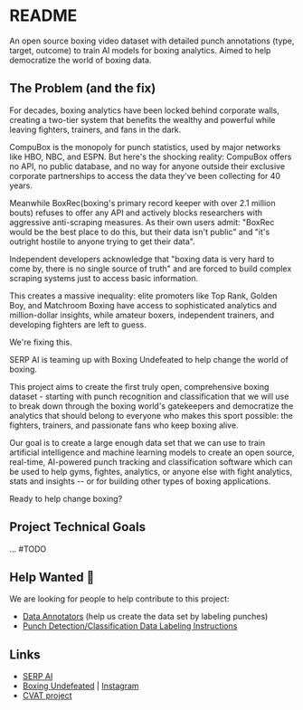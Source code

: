 # README

An open source boxing video dataset with detailed punch annotations (type, target, outcome) to train AI models for boxing analytics. Aimed to help democratize the world of boxing data.

## The Problem (and the fix)

For decades, boxing analytics have been locked behind corporate walls, creating a two-tier system that benefits the wealthy and powerful while leaving fighters, trainers, and fans in the dark.

CompuBox is the monopoly for punch statistics, used by major networks like HBO, NBC, and ESPN. But here's the shocking reality: CompuBox offers no API, no public database, and no way for anyone outside their exclusive corporate partnerships to access the data they've been collecting for 40 years. 

Meanwhile BoxRec(boxing's primary record keeper with over 2.1 million bouts) refuses to offer any API and actively blocks researchers with aggressive anti-scraping measures. As their own users admit: "BoxRec would be the best place to do this, but their data isn't public" and "it's outright hostile to anyone trying to get their data". 

Independent developers acknowledge that "boxing data is very hard to come by, there is no single source of truth" and are forced to build complex scraping systems just to access basic information.

This creates a massive inequality: elite promoters like Top Rank, Golden Boy, and Matchroom Boxing have access to sophisticated analytics and million-dollar insights, while amateur boxers, independent trainers, and developing fighters are left to guess. 

We're fixing this. 

SERP AI is teaming up with Boxing Undefeated to help change the world of boxing.

This project aims to create the first truly open, comprehensive boxing dataset - starting with punch recognition and classification that we will use to break down through the boxing world's gatekeepers and democratize the analytics that should belong to everyone who makes this sport possible: the fighters, trainers, and passionate fans who keep boxing alive.

Our goal is to create a large enough data set that we can use to train artificial intelligence and machine learning models to create an open source, real-time, AI-powered punch tracking and classification software which can be used to help gyms, fightes, analytics, or anyone else with fight analytics, stats and insights -- or for building other types of boxing applications.

Ready to help change boxing?

## Project Technical Goals

... #TODO

## Help Wanted 🤝

We are looking for people to help contribute to this project:

- [Data Annotators](https://github.com/serp-ai/boxing-punch-recognition-dataset/discussions/categories/help-wanted) (help us create the data set by labeling punches)
- [Punch Detection/Classification Data Labeling Instructions ](https://github.com/serp-ai/boxing-punch-recognition-dataset/discussions/2)


## Links
- [SERP AI](https://github.com/serp-ai)
- [Boxing Undefeated](https://github.com/boxingundefeated/) | [Instagram](https://instagram.com/boxundefeated)
- [CVAT project](https://app.cvat.ai/projects/293796?page=1&pageSize=10)

